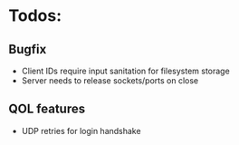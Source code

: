 # Todos:



## Bugfix

- Client IDs require input sanitation for filesystem storage
- Server needs to release sockets/ports on close

## QOL features

- UDP retries for login handshake
